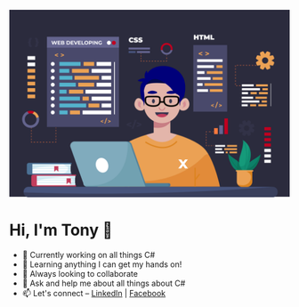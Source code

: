 ![Tony Nguyễn](https://raw.githubusercontent.com/TonyNguyen2512/TonyNguyen2512/main/header.png)

# Hi, I'm Tony 👋

- 🔭 Currently working on all things C#
- 🌱 Learning anything I can get my hands on!
- 👯 Always looking to collaborate
- 💬 Ask and help me about all things about C#
- 📫 Let's connect – [LinkedIn](https://www.linkedin.com/in/tony2512) | [Facebook](https://www.facebook.com/tonyn2512/)

